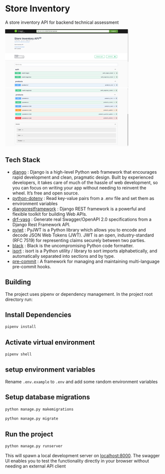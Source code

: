 # Store Inventory

A store inventory API for backend technical assessment
<p float="left">
  <img src="./screenshots/ss1.png" width="400" />
  <img src="./screenshots/ss2.png" width="400" />
</p>

## Tech Stack

- [django](https://www.djangoproject.com/) : Django is a high-level Python web framework that encourages rapid development and clean, pragmatic design. Built by experienced developers, it takes care of much of the hassle of web development, so you can focus on writing your app without needing to reinvent the wheel. It’s free and open source.
- [python-dotenv](https://pypi.org/project/python-dotenv/) : Read key-value pairs from a .env file and set them as environment variables
- [djangorestframework](https://www.django-rest-framework.org/) : Django REST framework is a powerful and flexible toolkit for building Web APIs.
- [drf-yasg](https://drf-yasg.readthedocs.io/en/stable/readme.html) : Generate real Swagger/OpenAPI 2.0 specifications from a Django Rest Framework API.
- [pyjwt](https://pyjwt.readthedocs.io/en/stable/) : PyJWT is a Python library which allows you to encode and decode JSON Web Tokens (JWT). JWT is an open, industry-standard (RFC 7519) for representing claims securely between two parties.
- [black](https://pypi.org/project/black/)  : Black is the uncompromising Python code formatter.
- [isort](https://pycqa.github.io/isort/)  : isort is a Python utility / library to sort imports alphabetically, and automatically separated into sections and by type.
- [pre-commit](https://pre-commit.com/) : A framework for managing and maintaining multi-language pre-commit hooks.

## Building

The project uses pipenv or dependency management. In the project root directory run:

## Install Dependencies

```sh
pipenv install
```

## Activate virtual environment

```sh
pipenv shell
```

## setup environment variables

Rename `.env.example` to `.env` and add some random environment variables

## Setup database migrations

```sh
python manage.py makemigrations
```

```sh
python manage.py migrate
```

## Run the project

```sh
python manage.py runserver
```

This will spawn a local development server on [localhost:8000](http://localhost:8000). The swagger UI enables you to test the functionality directly in your browser without needing an external API client
